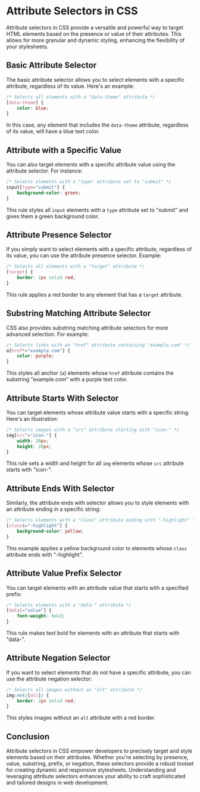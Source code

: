 # Attribute Selectors in CSS

Attribute selectors in CSS provide a versatile and powerful way to target HTML elements based on the presence or value
of their attributes. This allows for more granular and dynamic styling, enhancing the flexibility of your stylesheets.

## Basic Attribute Selector

The basic attribute selector allows you to select elements with a specific attribute, regardless of its value. Here's an
example:

```css
/* Selects all elements with a "data-theme" attribute */
[data-theme] {
    color: blue;
}
```

In this case, any element that includes the `data-theme` attribute, regardless of its value, will have a blue text
color.

## Attribute with a Specific Value

You can also target elements with a specific attribute value using the attribute selector. For instance:

```css
/* Selects elements with a "type" attribute set to "submit" */
input[type="submit"] {
    background-color: green;
}
```

This rule styles all `input` elements with a `type` attribute set to "submit" and gives them a green background color.

## Attribute Presence Selector

If you simply want to select elements with a specific attribute, regardless of its value, you can use the attribute
presence selector. Example:

```css
/* Selects all elements with a "target" attribute */
[target] {
    border: 1px solid red;
}
```

This rule applies a red border to any element that has a `target` attribute.

## Substring Matching Attribute Selector

CSS also provides substring matching attribute selectors for more advanced selection. For example:

```css
/* Selects links with an "href" attribute containing "example.com" */
a[href*="example.com"] {
    color: purple;
}
```

This styles all anchor (`a`) elements whose `href` attribute contains the substring "example.com" with a purple text
color.

## Attribute Starts With Selector

You can target elements whose attribute value starts with a specific string. Here's an illustration:

```css
/* Selects images with a "src" attribute starting with "icon-" */
img[src^="icon-"] {
    width: 20px;
    height: 20px;
}
```

This rule sets a width and height for all `img` elements whose `src` attribute starts with "icon-".

## Attribute Ends With Selector

Similarly, the attribute ends with selector allows you to style elements with an attribute ending in a specific string:

```css
/* Selects elements with a "class" attribute ending with "-highlight" */
[class$="-highlight"] {
    background-color: yellow;
}
```

This example applies a yellow background color to elements whose `class` attribute ends with "-highlight".

## Attribute Value Prefix Selector

You can target elements with an attribute value that starts with a specified prefix:

```css
/* Selects elements with a "data-" attribute */
[data|="value"] {
    font-weight: bold;
}
```

This rule makes text bold for elements with an attribute that starts with "data-".

## Attribute Negation Selector

If you want to select elements that do not have a specific attribute, you can use the attribute negation selector:

```css
/* Selects all images without an "alt" attribute */
img:not([alt]) {
    border: 2px solid red;
}
```

This styles images without an `alt` attribute with a red border.

## Conclusion

Attribute selectors in CSS empower developers to precisely target and style elements based on their attributes. Whether
you're selecting by presence, value, substring, prefix, or negation, these selectors provide a robust toolset for
creating dynamic and responsive stylesheets. Understanding and leveraging attribute selectors enhances your ability to
craft sophisticated and tailored designs in web development.